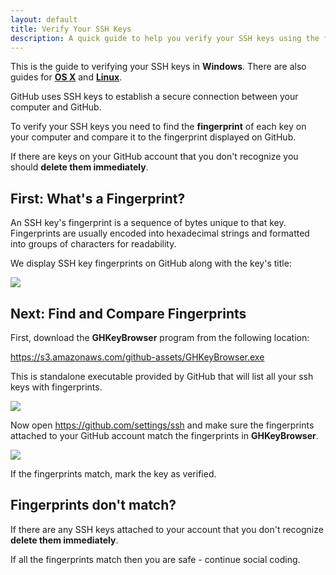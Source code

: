 ```yaml
---
layout: default
title: Verify Your SSH Keys
description: A quick guide to help you verify your SSH keys using the fingerprint
---
```


<p class="intro">
  This is the guide to verifying your SSH keys in <strong>Windows</strong>.
  There are also guides for <strong><a href="/mac-verify-ssh">OS X</a></strong>
  and <strong><a href="/linux-verify-ssh">Linux</a></strong>.
</p>

<p>
  GitHub uses SSH keys to establish a secure connection between your computer
  and GitHub.
</p>

<p>
  To verify your SSH keys you need to find the <b>fingerprint</b> of each key
  on your computer and compare it to the fingerprint displayed on GitHub.
</p>

<p>
  If there are keys on your GitHub account that you don't recognize you should
  <b>delete them immediately</b>.
</p>

## First: What's a Fingerprint?

An SSH key's fingerprint is a sequence of bytes unique to that key. Fingerprints
are usually encoded into hexadecimal strings and formatted into groups of
characters for readability.

We display SSH key fingerprints on GitHub along with the key's title:

![](https://img.skitch.com/20120307-gy4e74ah5yftbddhmjnsypatnr.png)

## Next: Find and Compare Fingerprints

First, download the <strong>GHKeyBrowser</strong> program from the following
location:

<a href="https://s3.amazonaws.com/github-assets/GHKeyBrowser.exe">https://s3.amazonaws.com/github-assets/GHKeyBrowser.exe</a>

This is standalone executable provided by GitHub that will list all your ssh
keys with fingerprints.

![](https://img.skitch.com/20120307-gkb7f2bb9ui1r6s9un8jq8k4iy.png)

Now open <https://github.com/settings/ssh> and make sure the fingerprints attached to
your GitHub account match the fingerprints in <strong>GHKeyBrowser</strong>.

![](https://img.skitch.com/20120307-du7pgft9s9nbm4gwm8isyp7gwr.png)

If the fingerprints match, mark the key as verified.

## Fingerprints don't match?

If there are any SSH keys attached to your account that you don't recognize
<b>delete them immediately</b>.

If all the fingerprints match then you are safe - continue social coding.
